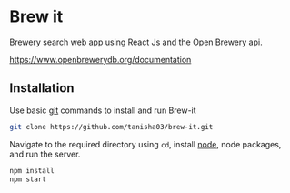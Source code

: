 # Brew it

Brewery search web app using React Js and the Open Brewery api.

https://www.openbrewerydb.org/documentation

## Installation

Use basic [git](https://services.github.com/on-demand/downloads/github-git-cheat-sheet.pdf) commands to install and run Brew-it

```bash
git clone https://github.com/tanisha03/brew-it.git
```
Navigate to the required directory using ```cd```, install [node](https://nodejs.org/en/), node packages, and run the server.
```bash
npm install
npm start
```
